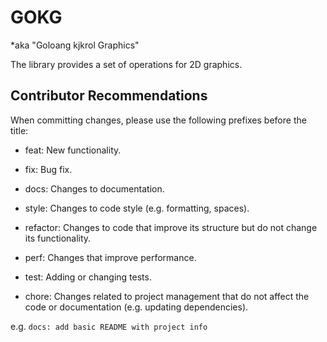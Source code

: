 # GOKG

*aka "Goloang kjkrol Graphics"

The library provides a set of operations for 2D graphics.

## Contributor Recommendations

When committing changes, please use the following prefixes before the title:

- feat: New functionality.

- fix: Bug fix.

- docs: Changes to documentation.

- style: Changes to code style (e.g. formatting, spaces).

- refactor: Changes to code that improve its structure but do not change its functionality.

- perf: Changes that improve performance.

- test: Adding or changing tests.

- chore: Changes related to project management that do not affect the code or documentation (e.g. updating dependencies).

e.g. `docs: add basic README with project info`